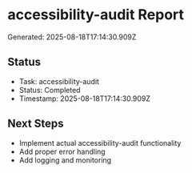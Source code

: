 # accessibility-audit Report

Generated: 2025-08-18T17:14:30.909Z

## Status
- Task: accessibility-audit
- Status: Completed
- Timestamp: 2025-08-18T17:14:30.909Z

## Next Steps
- Implement actual accessibility-audit functionality
- Add proper error handling
- Add logging and monitoring
